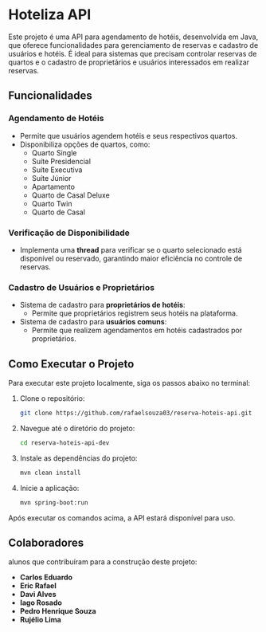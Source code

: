 # Hoteliza API

Este projeto é uma API para agendamento de hotéis, desenvolvida em Java, que oferece funcionalidades para gerenciamento de reservas e cadastro de usuários e hotéis. É ideal para sistemas que precisam controlar reservas de quartos e o cadastro de proprietários e usuários interessados em realizar reservas.

## Funcionalidades

### Agendamento de Hotéis
- Permite que usuários agendem hotéis e seus respectivos quartos.
- Disponibiliza opções de quartos, como:
  - Quarto Single
  - Suíte Presidencial
  - Suíte Executiva
  - Suíte Júnior
  - Apartamento
  - Quarto de Casal Deluxe
  - Quarto Twin
  - Quarto de Casal

### Verificação de Disponibilidade
- Implementa uma **thread** para verificar se o quarto selecionado está disponível ou reservado, garantindo maior eficiência no controle de reservas.

### Cadastro de Usuários e Proprietários
- Sistema de cadastro para **proprietários de hotéis**:
  - Permite que proprietários registrem seus hotéis na plataforma.
- Sistema de cadastro para **usuários comuns**:
  - Permite que realizem agendamentos em hotéis cadastrados por proprietários.

## Como Executar o Projeto

Para executar este projeto localmente, siga os passos abaixo no terminal:

1. Clone o repositório:
   ```bash
   git clone https://github.com/rafaelsouza03/reserva-hoteis-api.git
   ```

2. Navegue até o diretório do projeto:
   ```bash
   cd reserva-hoteis-api-dev
   ```

3. Instale as dependências do projeto:
   ```bash
   mvn clean install
   ```

4. Inicie a aplicação:
   ```bash
   mvn spring-boot:run
   ```

Após executar os comandos acima, a API estará disponível para uso.

## Colaboradores

alunos que contribuíram para a construção deste projeto:

- **Carlos Eduardo**
- **Eric Rafael**
- **Davi Alves**
- **Iago Rosado**
- **Pedro Henrique Souza**
- **Rujélio Lima**

